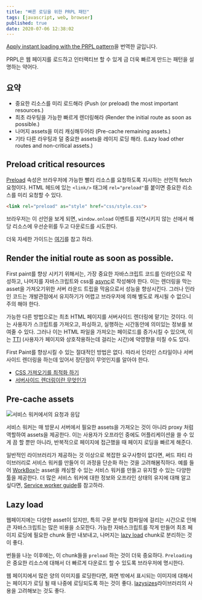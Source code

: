 ```yaml
---
title: "빠른 로딩을 위한 PRPL 패턴"
tags: [javascript, web, browser]
published: true
date: 2020-07-06 12:38:02
---
```


[Apply instant loading with the PRPL pattern](https://web.dev/apply-instant-loading-with-prpl/)을 번역한 글입니다.

PRPL은 웹 페이지를 로드하고 인터랙티브 할 수 있게 금 더욱 빠르게 만드는 패턴을 설명하는 약어다.

## 요약

- 중요한 리소스를 미리 로드해라 (Push (or preload) the most important resources.)
- 최초 라우팅을 가능한 빠르게 렌더링해라 (Render the initial route as soon as possible.)
- 나머지 assets을 미리 캐싱해두어라 (Pre-cache remaining assets.)
- 기타 다른 라우팅과 덜 중요한 assets을 레이지 로딩 해라. (Lazy load other routes and non-critical assets.)

## Preload critical resources

[Preload](https://developer.mozilla.org/en-US/docs/Web/HTML/Preloading_content) 속성은 브라우저에 가능한 빨리 리소스를 요청하도록 지시하는 선언적 fetch 요청이다. HTML 헤드에 있는 `<link/>` 태그에 `rel="preload"`를 붙이면 중요한 리소스를 미리 요청할 수 있다.

```html
<link rel="preload" as="style" href="css/style.css">
```

브라우저는 이 선언을 보게 되면, `window.onload` 이벤트를 지연시키지 않는 선에서 해당 리소스에 우선순위를 두고 다운로드를 시도한다.

더욱 자세한 가이드는 [여기](https://web.dev/preload-critical-assets/)를 참고 하라.

## Render the initial route as soon as possible.

First paint를 향상 시키기 위해서는, 가장 중요한 자바스크립트 코드를 인라인으로 작성하고, 나머지를 자바스크립트와 css를 [async](https://developers.google.com/web/fundamentals/performance/critical-rendering-path/adding-interactivity-with-javascript)로 작성해야 한다. 이는 렌더링을 막는 asset을 가져오기위한 서버 라운드 트립을 막음으로서 성능을 향상시킨다. 그러나 인라인 코드는 개발관점에서 유지하기가 어렵고 브라우저에 의해 별도로 캐시될 수 없으니 주의 해야 한다.

가능한 다른 방법으로는 최초 HTML 페이지를 서버사이드 렌더링에 맡기는 것이다. 이는 사용자가 스크립트를 가져오고, 파싱하고, 실행하는 시간동안에 의미있는 정보를 보여줄 수 있다. 그러나 이는 HTML 파일을 가져오는 페이로드를 증가시킬 수 있으며, 이는 [TTI](https://web.dev/interactive/) (사용자가 페이지와 상호작용하는데 걸리는 시간)에 악영향을 미칠 수도 있다. 

First Paint를 향상시킬 수 있는 절대적인 방법은 없다. 따라서 인라인 스타일이나 서버사이드 렌더링을 하는데 있어서 장단점이 무엇인지를 알아야 한다. 

- [CSS 가져오기를 최적화 하기](https://developers.google.com/speed/docs/insights/OptimizeCSSDelivery)
- [서버사이드 렌더링이란 무엇인가](https://www.youtube.com/watch?v=GQzn7XRdzxY)

## Pre-cache assets

![서비스 워커에서의 요청과 응답](https://webdev.imgix.net/apply-instant-loading-with-prpl/service-workers.png)

서비스 워커는 매 방문시 서버에서 필요한 assets을 가져오는 것이 아니라 proxy 처럼 역할하여 assets을 제공한다. 이는 사용자가 오프라인 중에도 어플리케이션을 쓸 수 있게 끔 할 뿐만 아니라, 반복적으로 페이지에 접근했을 때 페이지 로딩을 빠르게 해준다.

일반적인 라이브러리가 제공하는 것 이상으로 복잡한 요구사항이 없다면, 써드 파티 라이브러리로 서비스 워커를 만들어 이 과정을 단순화 하는 것을 고려해봄직하다. 예를 들어 [WorkBox](https://web.dev/workbox)는 asset을 캐싱할 수 있는 서비스 워커를 만들고 유지할 수 있는 다양한 툴을 제공한다. 더 많은 서비스 워커에 대한 정보와 오프라인 상태의 유지에 대해 알고 싶다면, [Service worker guide](https://web.dev/service-workers-cache-storage)를 참고하라.

## Lazy load

웹페이지에는 다양한 asset이 있지만, 특히 구문 분석및 컴파일에 걸리는 시간으로 인해 큰 자바스크립트는 많은 비용을 소모한다. 가능한 자바스크립트를 작게 만들어 최초 페이지 로딩에 필요한 chunk 들만 내보내고, 나머지는 [lazy load](https://web.dev/reduce-javascript-payloads-with-code-splitting/) chunk로 분리하는 것이 좋다.

번들을 나눈 이후에는, 이 chunk들을 `preload` 하는 것이 더욱 중요하다. `Preloading`은 중요한 리소스에 대해서 더 빠르게 다운로드 할 수 있도록 브라우저에 명시한다.

웹 페이지에서 많은 양의 이미지를 로딩한다면, 화면 밖에서 표시되는 이미지에 대해서는 페이지가 로딩 될 때 나중에 로딩되도록 하는 것이 좋다. [lazysizes](https://github.com/aFarkas/lazysizes)라이브러리의 사용을 고려해보는 것도 좋다.
